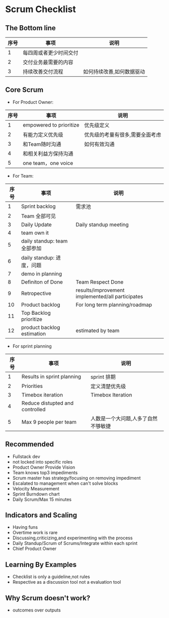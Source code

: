 # Scrum Checklist

## The Bottom line

| 序号 | 事项                   | 说明 |
| ---- | ---------------------- | ---- |
| 1    | 每四周或者更少时间交付 |
| 2    | 交付业务最需要的内容   |
| 3    | 持续改善交付流程       |如何持续改善,如何数据驱动|

## Core Scrum

- For Product Owner:

| 序号 | 事项                   | 说明 |
| ---- | ---------------------- | ---- |
| 1    | empowered to prioritize|优先级定义|
| 2    | 有能力定义优先级   |优先级的考量有很多,需要全面考虑|
| 3    | 和Team随时沟通      |如何有效沟通|
| 4    | 和相关利益方保持沟通||
| 5    | one team，one voice||

- For Team:

| 序号 | 事项                   | 说明 |
| ---- | ---------------------- | ---- |
| 1    | Sprint backlog|需求池|
| 2    | Team 全部可见||
| 3    | Daily Update |Daily standup meeting|
| 4    | team own it||
| 5    | daily standup: team全部参加||
| 6    | daily standup: 进度，问题||
| 7    | demo in planning||
| 8    | Definiton of Done|Team Respect Done|
| 9    | Retropective|results/improvement implemented/all participates|
| 10    | Product backlog|For long term planning/roadmap|
| 11    | Top Backlog prioritize||
| 12    | product backlog estimation|estimated by team|

- For sprint planning

| 序号 | 事项                   | 说明 |
| ---- | ---------------------- | ---- |
| 1    | Results in sprint planning|sprint 排期|
| 2    | Priorities |定义清楚优先级|
| 3    | Timebox iteration|Timebox Iteration|
| 4    | Reduce distupted and controlled||
| 5    | Max 9 people per team|人数是一个大问题,人多了自然不够敏捷|

##  Recommended

- Fullstack dev
- not locked into specific roles
- Product Owner Provide Vision
- Team knows top3 impediments
- Scrum master has strategy/focusing on removing impediment
- Escalated to management when can't solve blocks
- Velocity Measurement
- Sprint Burndown chart
- Daily Scrum/Max 15 minutes

## Indicators and Scaling

- Having funs
- Overtime work is rare
- Discussing,criticizing,and experimenting with the process
- Daily Standup/Scrum of Scrums/Integrate within each sprint
- Chief Product Owner
  

## Learning By Examples

- Checklist is only a guideline,not rules
- Respective as a discussion tool not a evaluation tool


## Why Scrum doesn't work?

- outcomes over outputs




